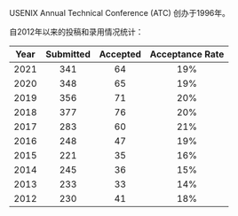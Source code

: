 USENIX Annual Technical Conference (ATC) 创办于1996年。

自2012年以来的投稿和录用情况统计：

| Year | Submitted | Accepted | Acceptance Rate |
| :--: | :-------: | :------: | :-------------: |
| 2021 |    341    |    64    |       19%       |
| 2020 |    348    |    65    |       19%       |
| 2019 |    356    |    71    |       20%       |
| 2018 |    377    |    76    |       20%       |
| 2017 |    283    |    60    |       21%       |
| 2016 |    248    |    47    |       19%       |
| 2015 |    221    |    35    |       16%       |
| 2014 |    245    |    36    |       15%       |
| 2013 |    233    |    33    |       14%       |
| 2012 |    230    |    41    |       18%       |

